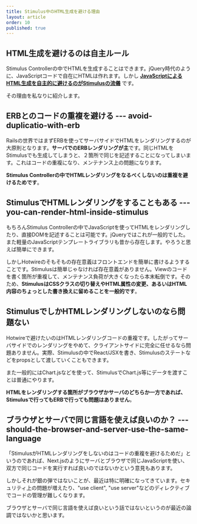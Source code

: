 ```yaml
---
title: Stimulus中のHTML生成を避ける理由
layout: article
order: 10
published: true
---
```


## HTML生成を避けるのは自主ルール

Stimulus Controllerの中でHTMLを生成することはできます。jQuery時代のように、JavaScriptコードで自在にHTMLは作れます。しかし **[JavaScriptによるHTML生成を自主的に避けるのがStimulusの流儀](https://stimulus.hotwired.dev/handbook/origin#the-three-core-concepts-in-stimulus)** です。

その理由を私なりに紹介します。

## ERBとのコードの重複を避ける --- avoid-duplicatio-with-erb

Railsの世界ではまずERBを使ってサーバサイドでHTMLをレンダリングするのが大原則となります。**サーバでのERBレンダリングが主**です。同じHTMLをStimulusでも生成してしまうと、２箇所で同じを記述することになってしまいます。これはコードの重複になり、メンテナンス上の問題になります。

**Stimulus Controllerの中でHTMLレンダリングをなるべくしないのは重複を避けるためです**。

## StimulusでHTMLレンダリングをすることもある --- you-can-render-html-inside-stimulus

もちろんStimulus Controllerの中でJavaScriptを使ってHTMLをレンダリングしたり、直接DOMを記述することは可能です。jQueryではこれが一般的でした。また軽量のJavaScriptテンプレートライブラリも昔から存在します。やろうと思えば簡単にできます。

しかしHotwireのそもそもの存在意義はフロントエンドを簡単に書けるようすることです。Stimulusは簡単じゃなければ存在意義がありません。Viewのコードを書く箇所が重複して、メンテナンス負荷が大きくなったら本末転倒です。そのため、**StimulusはCSSクラスの切り替えやHTML属性の変更、あるいはHTML内容のちょっとした書き換えに留めることを一般的です**。

## StimulusでしかHTMLレンダリングしないのなら問題ない

Hotwireで避けたいのはHTMLレンダリングコードの重複です。したがってサーバサイドでのレンダリングをやめて、クライアントサイドに完全に任せるなら問題ありません。実際、Stimulusの中でReact/JSXを書き、Stimulusのステートなどをpropsとして渡していくこともできます。

また一般的にはChart.jsなどを使って、StimulusでChart.js等にデータを渡すことは普通にやります。

**HTMLをレンダリングする箇所がブラウザかサーバのどちらか一方であれば、Stimulusで行ってもERBで行っても問題はありません**。

## ブラウザとサーバで同じ言語を使えば良いのか？ --- should-the-browser-and-server-use-the-same-language

「StimulusがHTMLレンダリングをしないのはコードの重複を避けるためだ」というのであれば、Next.jsのようにサーバとブラウザで同じJavaScriptを使い、双方で同じコードを実行すれば良いのではないかという意見もあります。

しかしそれが銀の弾ではないことが、最近は特に明確になってきています。セキュリティ上の問題が増えたり、"use client", "use server"などのディレクティブでコードの管理が難しくなります。

ブラウザとサーバで同じ言語を使えば良いという話ではないというのが最近の論調ではないかと思います。
